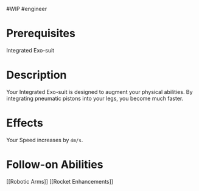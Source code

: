 #WIP #engineer 

# Prerequisites

Integrated Exo-suit

# Description

Your Integrated Exo-suit is designed to augment your physical abilities. By integrating pneumatic pistons into your legs, you become much faster.

# Effects

Your Speed increases by `4m/s`.

# Follow-on Abilities

[[Robotic Arms]]
[[Rocket Enhancements]]